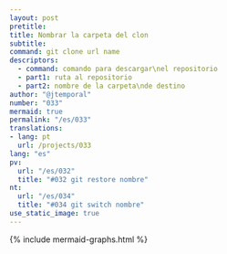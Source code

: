 ```yaml
---
layout: post
pretitle:
title: Nombrar la carpeta del clon
subtitle:
command: git clone url name
descriptors:
  - command: comando para descargar\nel repositorio
  - part1: ruta al repositorio
  - part2: nombre de la carpeta\nde destino
author: "@jtemporal"
number: "033"
mermaid: true
permalink: "/es/033"
translations:
- lang: pt
  url: /projects/033
lang: "es"
pv:
  url: "/es/032"
  title: "#032 git restore nombre"
nt:
  url: "/es/034"
  title: "#034 git switch nombre"
use_static_image: true
---
```


{% include mermaid-graphs.html %}
